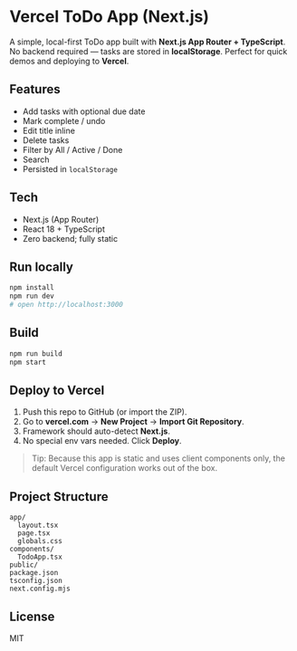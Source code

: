 # Vercel ToDo App (Next.js)

A simple, local-first ToDo app built with **Next.js App Router + TypeScript**.  
No backend required — tasks are stored in **localStorage**. Perfect for quick demos and deploying to **Vercel**.

## Features
- Add tasks with optional due date
- Mark complete / undo
- Edit title inline
- Delete tasks
- Filter by All / Active / Done
- Search
- Persisted in `localStorage`

## Tech
- Next.js (App Router)
- React 18 + TypeScript
- Zero backend; fully static

## Run locally
```bash
npm install
npm run dev
# open http://localhost:3000
```

## Build
```bash
npm run build
npm start
```

## Deploy to Vercel
1. Push this repo to GitHub (or import the ZIP).
2. Go to **vercel.com** → **New Project** → **Import Git Repository**.
3. Framework should auto-detect **Next.js**.
4. No special env vars needed. Click **Deploy**.

> Tip: Because this app is static and uses client components only, the default Vercel configuration works out of the box.

## Project Structure
```
app/
  layout.tsx
  page.tsx
  globals.css
components/
  TodoApp.tsx
public/
package.json
tsconfig.json
next.config.mjs
```

## License
MIT
